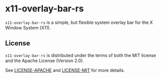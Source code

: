 # x11-overlay-bar-rs

`x11-overlay-bar-rs` is a simple, but flexible system overlay bar for the X Window System (X11).

## License

`x11-overlay-bar-rs` is distributed under the terms of both the MIT license and the Apache License
(Version 2.0).

See [LICENSE-APACHE](LICENSE-APACHE) and [LICENSE-MIT](LICENSE-MIT) for more details.
